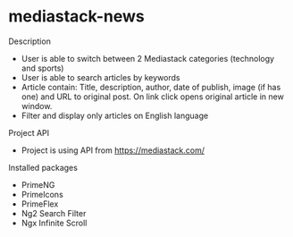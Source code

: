# mediastack-news
Description
- User is able to switch between 2 Mediastack categories (technology and sports) 
- User is able to search articles by keywords
- Article contain: Title, description, author, date of publish, image (if has one) and URL to original post. On link click opens original article in new window.
- Filter and display only articles on English language 

Project API
- Project is using API from https://mediastack.com/ 

Installed packages
- PrimeNG
- PrimeIcons
- PrimeFlex
- Ng2 Search Filter
- Ngx Infinite Scroll
